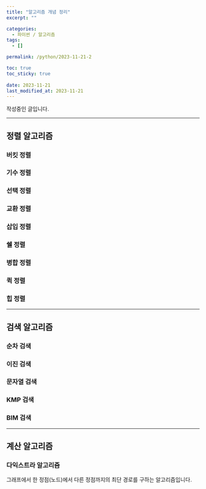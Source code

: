 ```yaml
---
title: "알고리즘 개념 정리"
excerpt: ""

categories:
  - 파이썬 / 알고리즘
tags:
  - []

permalink: /python/2023-11-21-2

toc: true
toc_sticky: true
 
date: 2023-11-21
last_modified_at: 2023-11-21
---
```


작성중인 글입니다.

---

## 정렬 알고리즘

### 버킷 정렬

### 기수 정렬

### 선택 정렬

### 교환 정렬

### 삽입 정렬

### 쉘 정렬

### 병합 정렬

### 퀵 정렬

### 힙 정렬

---

## 검색 알고리즘

### 순차 검색

### 이진 검색

### 문자열 검색

### KMP 검색

### BIM 검색

---

## 계산 알고리즘

### 다익스트라 알고리즘
그래프에서 한 정점(노드)에서 다른 정점까지의 최단 경로를 구하는 알고리즘입니다.